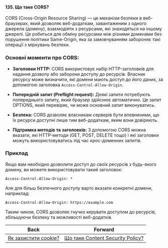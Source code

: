 #### 135. Що таке CORS?

CORS (Cross-Origin Resource Sharing) — це механізм безпеки в веб-браузерах, який дозволяє веб-додаткам, завантаженим з одного джерела (домену), взаємодіяти з ресурсами, які знаходяться на іншому джерелі. Це робиться для обміну ресурсами між різними доменами без порушення політики Same-Origin, яка за замовчуванням забороняє такі операції з міркувань безпеки.

### Основні моменти про CORS:

- **Заголовки HTTP:** CORS використовує набір HTTP-заголовків для надання дозволу або заборони доступу до ресурсів. Власник ресурсу може визначити, які домени мають доступ до його даних, за допомогою заголовка `Access-Control-Allow-Origin`.
  
- **Попередній запит (Preflight request):** Деякі запити потребують попереднього запиту, який браузер здійснює автоматично. Це запит OPTIONS, який перевіряє, чи може основний запит виконуватись.

- **Безпека:** CORS дозволяє власникам серверів бути впевненими, що їх ресурси доступні лише тим веб-додаткам, яким вони довіряють.

- **Підтримка методів та заголовків:** З допомогою CORS можна вказати, які HTTP-методи (GET, POST, DELETE тощо) і які заголовки можуть використовуватись під час крос-доменних запитів.

### Приклад

Якщо вам необхідно дозволити доступ до своїх ресурсів з будь-якого домену, ви можете використовувати такий заголовок:

```http
Access-Control-Allow-Origin: *
```

Але для більш безпечного доступу варто вказати конкретні домени, наприклад:

```http
Access-Control-Allow-Origin: https://example.com
```

Таким чином, CORS дозволяє гнучко керувати доступом до ресурсів, збільшуючи безпеку та можливості веб-додатків.

| Back | Forward |
|---|---|
| [Як захистити cookie?](/ua/middle/security/how-to-protect-cookies.md)  | [Що таке Content Security Policy?](/ua/middle/security/what-is-content-security-policy.md) |